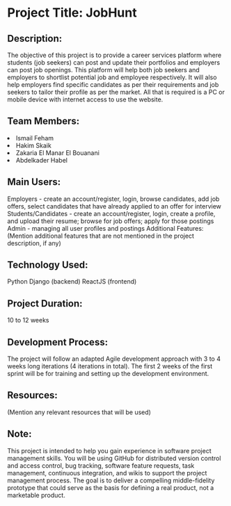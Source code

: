 <h1>Project Title: JobHunt</h1>

<h2>Description:</h2>
The objective of this project is to provide a career services platform where students (job seekers) can post and update their portfolios and employers can post job openings. This platform will help both job seekers and employers to shortlist potential job and employee respectively. It will also help employers find specific candidates as per their requirements and job seekers to tailor their profile as per the market. All that is required is a PC or mobile device with internet access to use the website.

<h2>Team Members:</h2>
<li>Ismail Feham</li>
<li>Hakim Skaik</li>
<li>Zakaria El Manar El Bouanani</li>
<li>Abdelkader Habel</li>

<h2>Main Users:</h2>
Employers - create an account/register, login, browse candidates, add job offers, select candidates that have already applied to an offer for interview
Students/Candidates - create an account/register, login, create a profile, and upload their resume; browse for job offers; apply for those postings
Admin - managing all user profiles and postings
Additional Features:
(Mention additional features that are not mentioned in the project description, if any)

<h2>Technology Used:</h2>
Python Django (backend)
ReactJS (frontend)

<h2>Project Duration:</h2>
10 to 12 weeks

<h2>Development Process:</h2>
The project will follow an adapted Agile development approach with 3 to 4 weeks long iterations (4 iterations in total). The first 2 weeks of the first sprint will be for training and setting up the development environment.

<h2>Resources:</h2>
(Mention any relevant resources that will be used)

<h2>Note:</h2>
This project is intended to help you gain experience in software project management skills. You will be using GitHub for distributed version control and access control, bug tracking, software feature requests, task management, continuous integration, and wikis to support the project management process. The goal is to deliver a compelling middle-fidelity prototype that could serve as the basis for defining a real product, not a marketable product.
